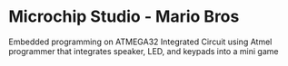 # Microchip Studio - Mario Bros

Embedded programming on ATMEGA32 Integrated Circuit using Atmel
programmer that integrates speaker, LED, and keypads into a mini game
